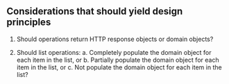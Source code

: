 ## Considerations that should yield design principles

1. Should operations return HTTP response objects or domain objects?

2. Should list operations:
   a. Completely populate the domain object for each item in the list, or
   b. Partially populate the domain object for each item in the list, or
   c. Not populate the domain object for each item in the list?
